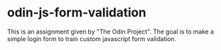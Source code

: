 # odin-js-form-validation

This is an assignment given by "The Odin Project". The goal is to make a simple login form to train custom javascript form validation.
